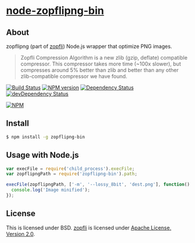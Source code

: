 # [node-zopflipng-bin](https://npmjs.org/package/zopflipng-bin)

## About

zopflipng (part of [zopfli](https://code.google.com/p/zopfli/)) Node.js wrapper that optimize PNG images.

> Zopfli Compression Algorithm is a new zlib (gzip, deflate) compatible compressor. This compressor takes more time (~100x slower), but compresses around 5% better than zlib and better than any other zlib-compatible compressor we have found.

[![Build Status](https://travis-ci.org/1000ch/node-zopflipng-bin.png?branch=master)](https://travis-ci.org/1000ch/node-zopflipng-bin)
[![NPM version](https://badge.fury.io/js/zopflipng-bin.png)](http://badge.fury.io/js/zopflipng-bin)
[![Dependency Status](https://david-dm.org/1000ch/node-zopflipng-bin.png)](https://david-dm.org/1000ch/node-zopflipng-bin)
[![devDependency Status](https://david-dm.org/1000ch/node-zopflipng-bin/dev-status.png)](https://david-dm.org/1000ch/node-zopflipng-bin#info=devDependencies)

[![NPM](https://nodei.co/npm/zopflipng-bin.png)](https://nodei.co/npm/zopflipng-bin/)

## Install

```sh
$ npm install -g zopflipng-bin
```

## Usage with Node.js

```js
var execFile = require('child_process').execFile;
var zopflipngPath = require('zopflipng-bin').path;

execFile(zopflipngPath, ['-m', '--lossy_8bit', 'dest.png'], function() {
  console.log('Image minified');
});
```

## License

This is licensed under BSD.
[zopfli](https://code.google.com/p/zopfli/) is licensed under [Apache License, Version 2.0](http://www.apache.org/licenses/LICENSE-2.0).
